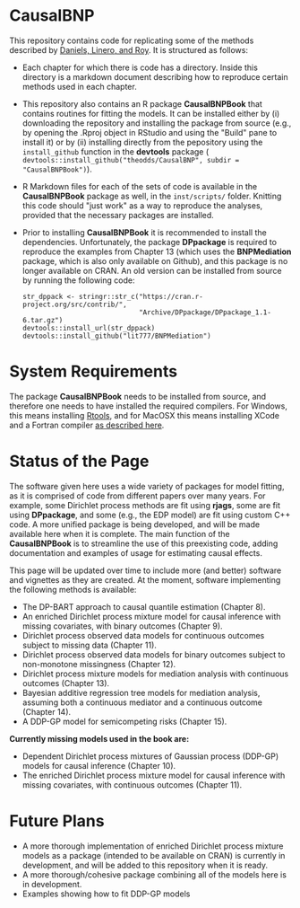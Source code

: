 # CausalBNP

This repository contains code for replicating some of the methods described by
[Daniels, Linero, and
Roy](https://www.routledge.com/Bayesian-Nonparametrics-for-Causal-Inference-and-Missing-Data/Daniels-Linero-Roy/p/book/9780367341008).
It is structured as follows:

-   Each chapter for which there is code has a directory. Inside this directory
    is a markdown document describing how to reproduce certain methods used in
    each chapter.
    
-   This repository also contains an R package __CausalBNPBook__ that contains
    routines for fitting the models. It can be installed either by (i)
    downloading the repository and installing the package from source (e.g., by
    opening the .Rproj object in RStudio and using the "Build" pane to install
    it) or by (ii) installing directly from the pepository using the
    `install_github` function in the __devtools__ package (
    `devtools::install_github("theodds/CausalBNP", subdir = "CausalBNPBook")`).
    
-   R Markdown files for each of the sets of code is available in the
    __CausalBNPBook__ package as well, in the `inst/scripts/` folder. Knitting
    this code should "just work" as a way to reproduce the analyses, provided
    that the necessary packages are installed.

-   Prior to installing __CausalBNPBook__ it is recommended to install the
    dependencies. Unfortunately, the package __DPpackage__ is required to
    reproduce the examples from Chapter 13 (which uses the __BNPMediation__
    package, which is also only available on Github), and this package is no
    longer available on CRAN. An old version can be installed from source by
    running the following code:
  
    ```{r, eval = FALSE}
    str_dppack <- stringr::str_c("https://cran.r-project.org/src/contrib/",
                                 "Archive/DPpackage/DPpackage_1.1-6.tar.gz")
    devtools::install_url(str_dppack)
    devtools::install_github("lit777/BNPMediation")
    ```

# System Requirements

The package __CausalBNPBook__ needs to be installed from source, and therefore
one needs to have installed the required compilers. For Windows, this means
installing [Rtools](https://cran.r-project.org/bin/windows/Rtools/), and for
MacOSX this means installing XCode and a Fortran compiler [as described
here](https://cran.r-project.org/bin/macosx/tools/).

# Status of the Page

The software given here uses a wide variety of packages for model fitting, as it
is comprised of code from different papers over many years. For example, some
Dirichlet process methods are fit using __rjags__, some are fit using
__DPpackage__, and some (e.g., the EDP model) are fit using custom C++ code. A
more unified package is being developed, and will be made available here when it
is complete. The main function of the __CausalBNPBook__ is to streamline the use
of this preexisting code, adding documentation and examples of usage for
estimating causal effects.

This page will be updated over time to include more (and better) software and
vignettes as they are created. At the moment, software implementing the
following methods is available:

-   The DP-BART approach to causal quantile estimation (Chapter 8).
-   An enriched Dirichlet process mixture model for causal inference with missing
    covariates, with binary outcomes (Chapter 9).
-   Dirichlet process observed data models for continuous outcomes subject to
    missing data (Chapter 11).
-   Dirichlet process observed data models for binary outcomes subject to
    non-monotone missingness (Chapter 12).
-   Dirichlet process mixture models for mediation analysis with continuous
    outcomes (Chapter 13).
-   Bayesian additive regression tree models for mediation analysis, assuming both
    a continuous mediator and a continuous outcome (Chapter 14).
-   A DDP-GP model for semicompeting risks (Chapter 15).

__Currently missing models used in the book are:__

- Dependent Dirichlet process mixtures of Gaussian process (DDP-GP) models for
  causal inference (Chapter 10).
- The enriched Dirichlet process mixture model for causal inference with missing
  covariates, with continuous outcomes (Chapter 11).

# Future Plans

- A more thorough implementation of enriched Dirichlet process mixture models as
  a package (intended to be available on CRAN) is currently in development, and
  will be added to this repository when it is ready.
- A more thorough/cohesive package combining all of the models here is in
  development. 
- Examples showing how to fit DDP-GP models 
